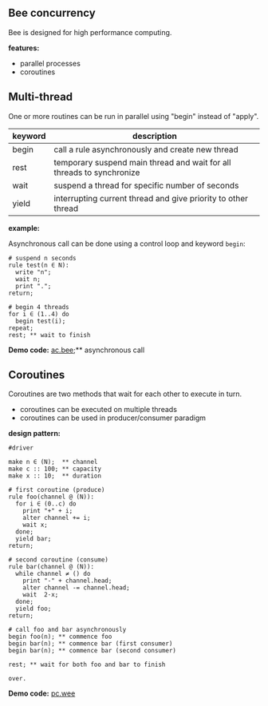 ## Bee concurrency

Bee is designed for high performance computing.

**features:**

* parallel processes
* coroutines

## Multi-thread

One or more routines can be run in parallel using "begin" instead of "apply".

keyword | description
--------|----------------------------------------------------------------------
begin   | call a rule asynchronously and create new thread
rest    | temporary suspend main thread and wait for all threads to synchronize
wait    | suspend a thread for specific number of seconds
yield   | interrupting current thread and give priority to other thread

**example:**

Asynchronous call can be done using a control loop and keyword `begin`:

```# suspend n seconds
rule test(n ∈ N):
  write "n";
  wait n;
  print ".";
return;
# begin 4 threads
for i ∈ (1..4) do
  begin test(i);
repeat;
rest; ** wait to finish
```

**Demo code:** [ac.bee](demo/ac.bee);**  asynchronous call

## Coroutines 

Coroutines are two methods that wait for each other to execute in turn.

* coroutines can be executed on multiple threads
* coroutines can be used in producer/consumer paradigm

**design pattern:**

```
#driver

make n ∈ (N);  ** channel
make c :: 100; ** capacity
make x :: 10;  ** duration
# first coroutine (produce)
rule foo(channel @ (N)):
  for i ∈ (0..c) do
    print "+" + i;  
    alter channel += i;
    wait x;
  done;
  yield bar;
return;
# second coroutine (consume)
rule bar(channel @ (N)):  
  while channel ≠ () do
    print "-" + channel.head;  
    alter channel -= channel.head;
    wait  2·x;
  done;
  yield foo;
return;
# call foo and bar asynchronously
begin foo(n); ** commence foo
begin bar(n); ** commence bar (first consumer)
begin bar(n); ** commence bar (second consumer)

rest; ** wait for both foo and bar to finish

over.
``` 

**Demo code:** [pc.wee](../demo/pc.bee)
